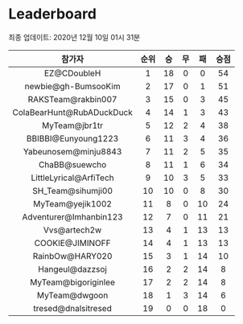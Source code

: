# Leaderboard
최종 업데이트: 2020년 12월 10일 01시 31분




| 참가자 | 순위 | 승 | 무 | 패 | 승점 |
|:---:|:---:|:---:|:---:|:---:|:---:|
| EZ@CDoubleH | 1 | 18 | 0 | 0 | 54 |
| newbie@gh-BumsooKim | 2 | 17 | 0 | 1 | 51 |
| RAKSTeam@rakbin007 | 3 | 15 | 0 | 3 | 45 |
| ColaBearHunt@RubADuckDuck | 4 | 14 | 1 | 3 | 43 |
| MyTeam@jbr1tr | 5 | 12 | 2 | 4 | 38 |
| BBIBBI@Eunyoung1223 | 6 | 11 | 3 | 4 | 36 |
| Yabeunosem@minju8843 | 7 | 11 | 2 | 5 | 35 |
| ChaBB@suewcho | 8 | 11 | 1 | 6 | 34 |
| LittleLyrical@ArfiTech | 9 | 10 | 3 | 5 | 33 |
| SH_Team@sihumji00 | 10 | 10 | 0 | 8 | 30 |
| MyTeam@yejik1002 | 11 | 8 | 0 | 10 | 24 |
| Adventurer@Imhanbin123 | 12 | 7 | 0 | 11 | 21 |
| Vvs@artech2w | 13 | 4 | 1 | 13 | 13 |
| COOKIE@JIMINOFF | 14 | 4 | 1 | 13 | 13 |
| RainbOw@HARY020 | 15 | 3 | 1 | 14 | 10 |
| Hangeul@dazzsoj | 16 | 2 | 2 | 14 | 8 |
| MyTeam@bigoriginlee | 17 | 2 | 2 | 14 | 8 |
| MyTeam@dwgoon | 18 | 1 | 3 | 14 | 6 |
| tresed@dnalsitresed | 19 | 0 | 0 | 18 | 0 |